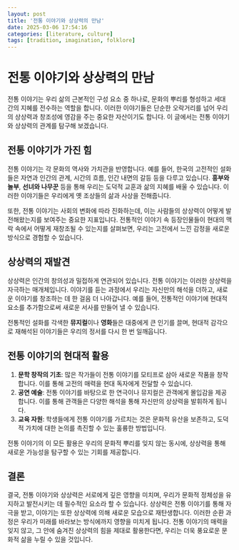```yaml
---
layout: post
title: '전통 이야기와 상상력의 만남'
date: 2025-03-06 17:54:16
categories: [literature, culture]
tags: [tradition, imagination, folklore]
---
```


# 전통 이야기와 상상력의 만남

전통 이야기는 우리 삶의 근본적인 구성 요소 중 하나로, 문화의 뿌리를 형성하고 세대 간의 지혜를 전수하는 역할을 합니다. 이러한 이야기들은 단순한 오락거리를 넘어 우리의 상상력과 창조성에 영감을 주는 중요한 자산이기도 합니다. 이 글에서는 전통 이야기와 상상력의 관계를 탐구해 보겠습니다.

## 전통 이야기가 가진 힘

전통 이야기는 각 문화의 역사와 가치관을 반영합니다. 예를 들어, 한국의 고전적인 설화들은 자연과 인간의 관계, 시간의 흐름, 인간 내면의 갈등 등을 다루고 있습니다. **흥부와 놀부**, **선녀와 나무꾼** 등을 통해 우리는 도덕적 교훈과 삶의 지혜를 배울 수 있습니다. 이러한 이야기들은 우리에게 옛 조상들의 삶과 사상을 전해줍니다.

또한, 전통 이야기는 사회의 변화에 따라 진화하는데, 이는 사람들의 상상력이 어떻게 발전해왔는지를 보여주는 중요한 지표입니다. 전통적인 이야기 속 등장인물들이 현대의 맥락 속에서 어떻게 재창조될 수 있는지를 살펴보면, 우리는 고전에서 느낀 감정을 새로운 방식으로 경험할 수 있습니다.

## 상상력의 재발견

상상력은 인간의 창의성과 밀접하게 연관되어 있습니다. 전통 이야기는 이러한 상상력을 자극하는 매개체입니다. 이야기를 듣는 과정에서 우리는 자신만의 해석을 더하고, 새로운 이야기를 창조하는 데 한 걸음 더 나아갑니다. 예를 들어, 전통적인 이야기에 현대적 요소를 추가함으로써 새로운 서사를 만들어 낼 수 있습니다.

전통적인 설화를 각색한 **뮤지컬**이나 **영화**들은 대중에게 큰 인기를 끌며, 현대적 감각으로 재해석된 이야기들은 우리의 정서를 다시 한 번 일깨웁니다. 

## 전통 이야기의 현대적 활용

1. **문학 창작의 기초**: 많은 작가들이 전통 이야기를 모티프로 삼아 새로운 작품을 창작합니다. 이를 통해 고전의 매력을 현대 독자에게 전달할 수 있습니다.
2. **공연 예술**: 전통 이야기를 바탕으로 한 연극이나 뮤지컬은 관객에게 몰입감을 제공합니다. 이를 통해 관객들은 다양한 해석을 통해 자신만의 상상력을 발휘하게 됩니다.
3. **교육 자원**: 학생들에게 전통 이야기를 가르치는 것은 문화적 유산을 보존하고, 도덕적 가치에 대한 논의를 촉진할 수 있는 훌륭한 방법입니다.

전통 이야기의 이 모든 활용은 우리의 문화적 뿌리를 잊지 않는 동시에, 상상력을 통해 새로운 가능성을 탐구할 수 있는 기회를 제공합니다.

## 결론

결국, 전통 이야기와 상상력은 서로에게 깊은 영향을 미치며, 우리가 문화적 정체성을 유지하고 발전시키는 데 필수적인 요소라 할 수 있습니다. 상상력은 전통 이야기를 통해 자극을 받고, 이야기는 또한 상상력에 의해 새로운 모습으로 재탄생합니다. 이러한 순환 과정은 우리가 미래를 바라보는 방식에까지 영향을 미치게 됩니다. 전통 이야기의 매력을 잊지 않고, 그 안에 숨겨진 상상력의 힘을 제대로 활용한다면, 우리는 더욱 풍요로운 문화적 삶을 누릴 수 있을 것입니다.